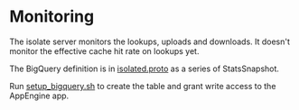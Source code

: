 # Monitoring

The isolate server monitors the lookups, uploads and downloads. It doesn't
monitor the effective cache hit rate on lookups yet.

The BigQuery definition is in [isolated.proto](../proto/isolated.proto) as a
series of StatsSnapshot.

Run [setup_bigquery.sh](../setup_bigquery.sh) to create the table and grant
write access to the AppEngine app.
